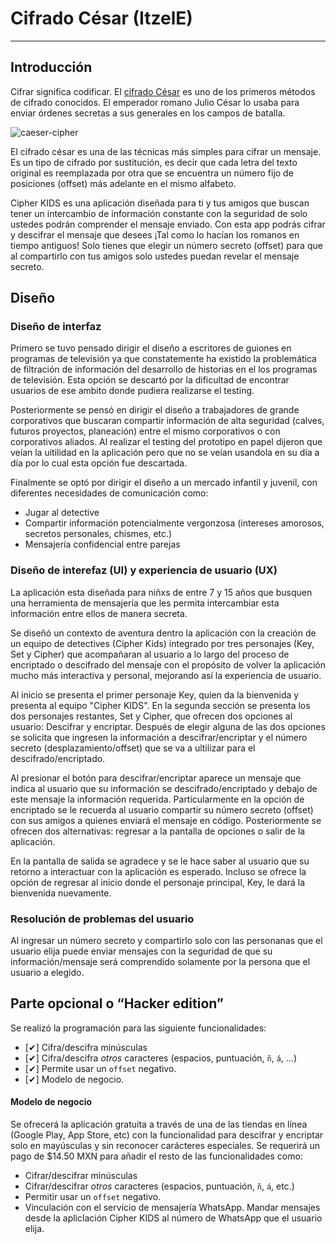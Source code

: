 # Cifrado César  (ItzelE)

---

## Introducción

Cifrar significa codificar. El [cifrado César](https://en.wikipedia.org/wiki/Caesar_cipher) es uno de los primeros métodos de cifrado conocidos. El emperador romano Julio César lo usaba para enviar órdenes secretas a sus generales en los campos de batalla.

![caeser-cipher](https://upload.wikimedia.org/wikipedia/commons/thumb/2/2b/Caesar3.svg/2000px-Caesar3.svg.png)

El cifrado césar es una de las técnicas más simples para cifrar un mensaje. Es un tipo de cifrado por sustitución, es decir que cada letra del texto original es reemplazada por otra que se encuentra un número fijo de posiciones (offset) más adelante en el mismo alfabeto.

Cipher KIDS es una aplicación diseñada para ti y tus amigos que buscan tener un intercambio de información constante con la seguridad de solo ustedes podrán comprender el mensaje enviado. Con esta  app podrás cifrar y descifrar el mensaje que desees ¡Tal como lo hacían los romanos en tiempo antiguos! Solo tienes que elegir un número secreto (offset) para que al compartirlo con tus amigos solo ustedes puedan revelar el mensaje secreto.

## Diseño

### Diseño de interfaz

Primero se tuvo pensado dirigir el diseño a escritores de guiones en programas de televisión ya que constatemente ha existido la problemática de filtración de información del desarrollo de historias en el los programas de televisión. Esta opción se descartó por la dificultad de encontrar usuarios de ese ambito donde pudiera realizarse el testing.

Posteriormente se pensó en dirigir el diseño a trabajadores de grande corporativos que buscaran compartir información de alta seguridad (calves, futuros proyectos, planeación) entre el mismo corporativos o con corporativos aliados. Al realizar el testing del prototipo en papel dijeron que veían la uitilidad en la aplicación pero que no se veían usandola en su día a día por lo cual esta opción fue descartada.

Finalmente se optó por dirigir el diseño a un mercado infantil y juvenil,  con diferentes necesidades de comunicación como:
- Jugar al detective
- Compartir información potencialmente vergonzosa (intereses amorosos, secretos personales, chismes, etc.)
- Mensajería confidencial entre parejas

### Diseño de interefaz (UI) y experiencia de usuario (UX)

La aplicación esta diseñada para niñxs de entre 7 y 15 años que busquen una herramienta de mensajería que les permita intercambiar esta información entre ellos de manera secreta.

Se diseñó un contexto de aventura dentro la aplicación con la creación de un equipo de detectives (Cipher Kids) integrado por tres personajes (Key, Set y Cipher) que acompañaran al usuario a lo largo del proceso de encriptado o descifrado del mensaje con el propósito de volver la aplicación mucho más interactiva y personal, mejorando así la experiencia de usuario.

Al inicio se presenta el primer personaje Key, quien da la bienvenida y presenta al equipo "Cipher KIDS". En la segunda sección se presenta los dos personajes restantes, Set y Cipher, que ofrecen dos opciones al usuario: Descifrar y encriptar. Después de elegir alguna de las dos opciones se solicita que ingresen la información a descifrar/encriptar y el número secreto (desplazamiento/offset) que se va a ultilizar para el descifrado/encriptado.

Al presionar el botón para descifrar/encriptar aparece un mensaje que indica al usuario que su información se descifrado/encriptado y debajo de este mensaje la información requerida. Particularmente en la opción de encriptado se le recuerda al usuario compartir su número secreto (offset) con sus amigos a quienes enviará el mensaje en código. Posteriormente se ofrecen dos alternativas: regresar a la pantalla de opciones o salir de la aplicación.

En la pantalla de salida se agradece y se le hace saber al usuario que su retorno a interactuar con la aplicación es esperado. Incluso se ofrece la opción de regresar al inicio donde el personaje principal, Key, le dará la bienvenida nuevamente.

### Resolución de problemas del usuario

Al ingresar un número secreto y compartirlo solo con las personanas que el usuario elija puede enviar mensajes con la seguridad de que su información/mensaje será comprendido solamente por la persona que el usuario a elegido.

## Parte opcional o “Hacker edition”

Se realizó la programación para las siguiente funcionalidades:

* [✔] Cifra/descifra minúsculas
* [✔] Cifra/descifra _otros_ caracteres (espacios, puntuación, `ñ`, `á`, ...)
* [✔] Permite usar un `offset` negativo.
* [✔] Modelo de negocio.

#### Modelo de negocio

Se ofrecerá la aplicación gratuita a través de una de las tiendas en línea (Google Play, App Store, etc) con la funcionalidad para descifrar y encriptar solo en mayúsculas y sin reconocer carácteres especiales. Se requerirá un pago de $14.50 MXN para añadir el resto de las funcionalidades como:
- Cifrar/descifrar minúsculas
- Cifrar/descifrar _otros_ caracteres (espacios, puntuación, `ñ`, `á`, etc.)
- Permitir usar un `offset` negativo.
- Vinculación con el servicio de mensajería WhatsApp. Mandar mensajes desde la apliclación Cipher KIDS al número de WhatsApp que el usuario elija.